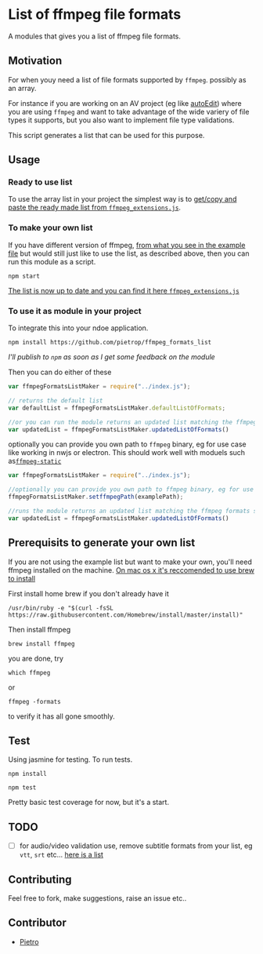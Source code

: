 #  List of ffmpeg file formats

A modules that gives you a list of ffmpeg file formats.

## Motivation 

For when youy need a list of file formats supported by `ffmpeg`. possibly as an array. 

For instance if you are working on an AV project (eg like [autoEdit](http://www.autoEdit.io)) where you are using `ffmpeg` and want to take advantage of the wide variery of file types it supports, but you also want to implement file type validations. 

This script generates a list that can be used for this purpose. 

## Usage

### Ready to use list

To use the array list in your project the simplest way is to [get/copy and paste the ready made list from `ffmpeg_extensions.js`](ffmpeg_extentions.json).

### To make your own list

If you have different version of ffmpeg, [from what you see in the example file](ffmpeg_formats_raw_extensions.txt) but would still just like to use the list, as described above, then you can run this module as a script. 

```
npm start
```

[The list is now up to date and you can find it here `ffmpeg_extensions.js`](ffmpeg_extentions.json)

### To use it as module in your project

To integrate this into your ndoe application. 


```
npm install https://github.com/pietrop/ffmpeg_formats_list
```

_I'll publish to `npm` as soon as I get some feedback on the module_

Then you can do  either of these 

```js 
var ffmpegFormatsListMaker = require("../index.js");

// returns the default list
var defaultList = ffmpegFormatsListMaker.defaultListOfFormats;

//or you can run the module returns an updated list matching the ffmpeg formats specs of your system
var updatedList = ffmpegFormatsListMaker.updatedListOfFormats()
```

optionally you can provide you own path to `ffmpeg` binary, eg for use case like working in nwjs or electron. This should work well with moduels such as[`ffmpeg-static`](https://github.com/eugeneware/ffmpeg-static)

```js 
var ffmpegFormatsListMaker = require("../index.js");

//optionally you can provide you own path to ffmpeg binary, eg for use case like working in nwjs or electron 
ffmpegFormatsListMaker.setffmpegPath(examplePath);

//runs the module returns an updated list matching the ffmpeg formats specs of your system
var updatedList = ffmpegFormatsListMaker.updatedListOfFormats()
```



## Prerequisits to generate your own list
If you are not using the example list but want to make your own, you'll need ffmpeg installed on the machine. 
[On mac os x it's reccomended to use brew to install](https://trac.ffmpeg.org/wiki/CompilationGuide/MacOSX)

First install home brew if you don't already have it

```
/usr/bin/ruby -e "$(curl -fsSL https://raw.githubusercontent.com/Homebrew/install/master/install)"
```

Then install ffmpeg


```
brew install ffmpeg
```

you are done, try 

```
which ffmpeg
```

or 

```
ffmpeg -formats
```

to verify it has all gone smoothly.

## Test

Using jasmine for testing. To run tests.

```
npm install
```

```
npm test
```

Pretty basic test coverage for now, but it's a start.


## TODO
 
- [ ] for audio/video validation use, remove subtitle formats from your list, eg `vtt`, `srt` etc... [here is a list](https://www.ffmpeg.org/general.html#Subtitle-Formats)


## Contributing 

Feel free to fork, make suggestions, raise an issue etc..

## Contributor 

- [Pietro](http://github.com/pietrop)

